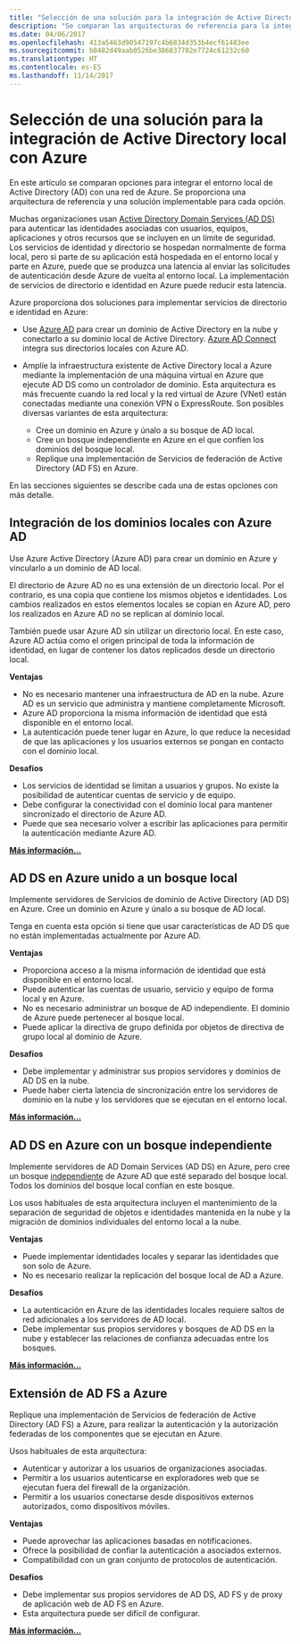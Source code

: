 ```yaml
---
title: "Selección de una solución para la integración de Active Directory local con Azure"
description: "Se comparan las arquitecturas de referencia para la integración de Active Directory local con Azure."
ms.date: 04/06/2017
ms.openlocfilehash: 413a5463d90547197c4b6834d353b4ecf61483ee
ms.sourcegitcommit: b0482d49aab0526be386837702e7724c61232c60
ms.translationtype: HT
ms.contentlocale: es-ES
ms.lasthandoff: 11/14/2017
---
```

# <a name="choose-a-solution-for-integrating-on-premises-active-directory-with-azure"></a>Selección de una solución para la integración de Active Directory local con Azure

En este artículo se comparan opciones para integrar el entorno local de Active Directory (AD) con una red de Azure. Se proporciona una arquitectura de referencia y una solución implementable para cada opción.

Muchas organizaciones usan [Active Directory Domain Services (AD DS)][active-directory-domain-services] para autenticar las identidades asociadas con usuarios, equipos, aplicaciones y otros recursos que se incluyen en un límite de seguridad. Los servicios de identidad y directorio se hospedan normalmente de forma local, pero si parte de su aplicación está hospedada en el entorno local y parte en Azure, puede que se produzca una latencia al enviar las solicitudes de autenticación desde Azure de vuelta al entorno local. La implementación de servicios de directorio e identidad en Azure puede reducir esta latencia.

Azure proporciona dos soluciones para implementar servicios de directorio e identidad en Azure: 

* Use [Azure AD][azure-active-directory] para crear un dominio de Active Directory en la nube y conectarlo a su dominio local de Active Directory. [Azure AD Connect][azure-ad-connect] integra sus directorios locales con Azure AD.

* Amplíe la infraestructura existente de Active Directory local a Azure mediante la implementación de una máquina virtual en Azure que ejecute AD DS como un controlador de dominio. Esta arquitectura es más frecuente cuando la red local y la red virtual de Azure (VNet) están conectadas mediante una conexión VPN o ExpressRoute. Son posibles diversas variantes de esta arquitectura: 

    - Cree un dominio en Azure y únalo a su bosque de AD local.
    - Cree un bosque independiente en Azure en el que confíen los dominios del bosque local.
    - Replique una implementación de Servicios de federación de Active Directory (AD FS) en Azure. 

En las secciones siguientes se describe cada una de estas opciones con más detalle.

## <a name="integrate-your-on-premises-domains-with-azure-ad"></a>Integración de los dominios locales con Azure AD

Use Azure Active Directory (Azure AD) para crear un dominio en Azure y vincularlo a un dominio de AD local. 

El directorio de Azure AD no es una extensión de un directorio local. Por el contrario, es una copia que contiene los mismos objetos e identidades. Los cambios realizados en estos elementos locales se copian en Azure AD, pero los realizados en Azure AD no se replican al dominio local.

También puede usar Azure AD sin utilizar un directorio local. En este caso, Azure AD actúa como el origen principal de toda la información de identidad, en lugar de contener los datos replicados desde un directorio local.


**Ventajas**

* No es necesario mantener una infraestructura de AD en la nube. Azure AD es un servicio que administra y mantiene completamente Microsoft.
* Azure AD proporciona la misma información de identidad que está disponible en el entorno local.
* La autenticación puede tener lugar en Azure, lo que reduce la necesidad de que las aplicaciones y los usuarios externos se pongan en contacto con el dominio local.

**Desafíos**

* Los servicios de identidad se limitan a usuarios y grupos. No existe la posibilidad de autenticar cuentas de servicio y de equipo.
* Debe configurar la conectividad con el dominio local para mantener sincronizado el directorio de Azure AD. 
* Puede que sea necesario volver a escribir las aplicaciones para permitir la autenticación mediante Azure AD.

**[Más información...][aad]**

## <a name="ad-ds-in-azure-joined-to-an-on-premises-forest"></a>AD DS en Azure unido a un bosque local

Implemente servidores de Servicios de dominio de Active Directory (AD DS) en Azure. Cree un dominio en Azure y únalo a su bosque de AD local. 

Tenga en cuenta esta opción si tiene que usar características de AD DS que no están implementadas actualmente por Azure AD. 

**Ventajas**

* Proporciona acceso a la misma información de identidad que está disponible en el entorno local.
* Puede autenticar las cuentas de usuario, servicio y equipo de forma local y en Azure.
* No es necesario administrar un bosque de AD independiente. El dominio de Azure puede pertenecer al bosque local.
* Puede aplicar la directiva de grupo definida por objetos de directiva de grupo local al dominio de Azure.

**Desafíos**

* Debe implementar y administrar sus propios servidores y dominios de AD DS en la nube.
* Puede haber cierta latencia de sincronización entre los servidores de dominio en la nube y los servidores que se ejecutan en el entorno local.

**[Más información...][ad-ds]**

## <a name="ad-ds-in-azure-with-a-separate-forest"></a>AD DS en Azure con un bosque independiente

Implemente servidores de AD Domain Services (AD DS) en Azure, pero cree un bosque [independiente][ad-forest-defn] de Azure AD que esté separado del bosque local. Todos los dominios del bosque local confían en este bosque.

Los usos habituales de esta arquitectura incluyen el mantenimiento de la separación de seguridad de objetos e identidades mantenida en la nube y la migración de dominios individuales del entorno local a la nube.

**Ventajas**

* Puede implementar identidades locales y separar las identidades que son solo de Azure.
* No es necesario realizar la replicación del bosque local de AD a Azure.

**Desafíos**

* La autenticación en Azure de las identidades locales requiere saltos de red adicionales a los servidores de AD local.
* Debe implementar sus propios servidores y bosques de AD DS en la nube y establecer las relaciones de confianza adecuadas entre los bosques.

**[Más información...][ad-ds-forest]**

## <a name="extend-ad-fs-to-azure"></a>Extensión de AD FS a Azure

Replique una implementación de Servicios de federación de Active Directory (AD FS) a Azure, para realizar la autenticación y la autorización federadas de los componentes que se ejecutan en Azure. 

Usos habituales de esta arquitectura:

* Autenticar y autorizar a los usuarios de organizaciones asociadas.
* Permitir a los usuarios autenticarse en exploradores web que se ejecutan fuera del firewall de la organización.
* Permitir a los usuarios conectarse desde dispositivos externos autorizados, como dispositivos móviles. 

**Ventajas**

* Puede aprovechar las aplicaciones basadas en notificaciones.
* Ofrece la posibilidad de confiar la autenticación a asociados externos.
* Compatibilidad con un gran conjunto de protocolos de autenticación.

**Desafíos**

* Debe implementar sus propios servidores de AD DS, AD FS y de proxy de aplicación web de AD FS en Azure.
* Esta arquitectura puede ser difícil de configurar.

**[Más información...][adfs]**

<!-- links -->

[aad]: ./azure-ad.md
[ad-ds]: ./adds-extend-domain.md
[ad-ds-forest]: ./adds-forest.md
[ad-forest-defn]: https://msdn.microsoft.com/library/ms676906.aspx
[adfs]: ./adfs.md

[active-directory-domain-services]: https://technet.microsoft.com/library/dd448614.aspx
[azure-active-directory]: /azure/active-directory-domain-services/active-directory-ds-overview
[azure-ad-connect]: /azure/active-directory/active-directory-aadconnect
